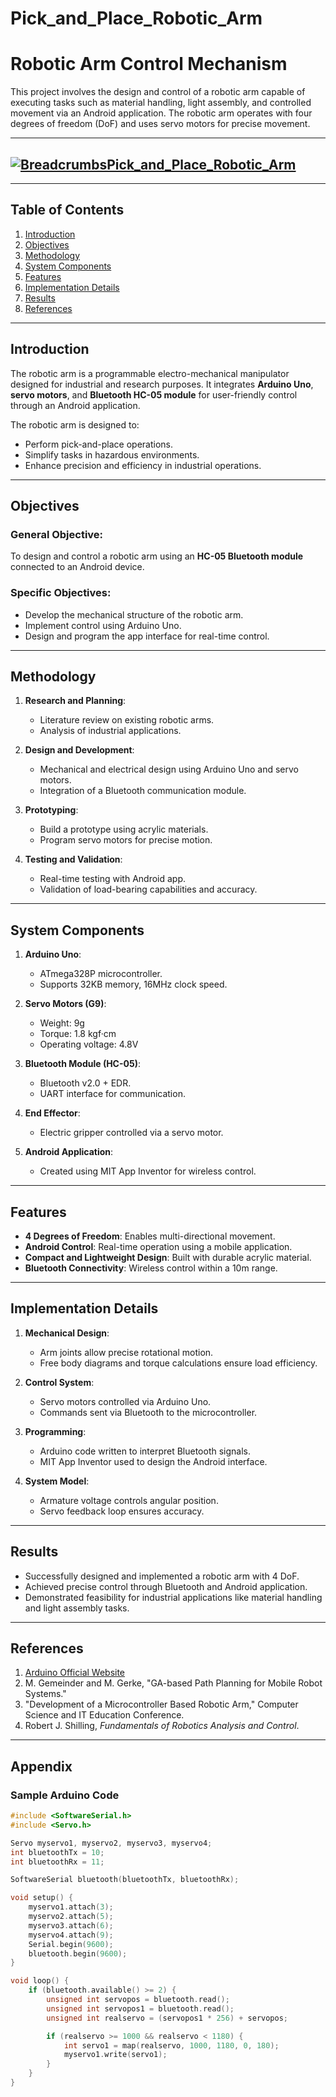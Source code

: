 # Pick_and_Place_Robotic_Arm
# Robotic Arm Control Mechanism

This project involves the design and control of a robotic arm capable of executing tasks such as material handling, light assembly, and controlled movement via an Android application. The robotic arm operates with four degrees of freedom (DoF) and uses servo motors for precise movement.

---
[![BreadcrumbsPick_and_Place_Robotic_Arm
](https://img.youtube.com/vi/HjswL8kaAqY/edit)](https://www.youtube.com/watch?v=HjswL8kaAqY/edit)
---
---

## Table of Contents
1. [Introduction](#introduction)
2. [Objectives](#objectives)
3. [Methodology](#methodology)
4. [System Components](#system-components)
5. [Features](#features)
6. [Implementation Details](#implementation-details)
7. [Results](#results)
8. [References](#references)

---

## Introduction

The robotic arm is a programmable electro-mechanical manipulator designed for industrial and research purposes. It integrates **Arduino Uno**, **servo motors**, and **Bluetooth HC-05 module** for user-friendly control through an Android application.

The robotic arm is designed to:
- Perform pick-and-place operations.
- Simplify tasks in hazardous environments.
- Enhance precision and efficiency in industrial operations.

---

## Objectives

### General Objective:
To design and control a robotic arm using an **HC-05 Bluetooth module** connected to an Android device.

### Specific Objectives:
- Develop the mechanical structure of the robotic arm.
- Implement control using Arduino Uno.
- Design and program the app interface for real-time control.

---

## Methodology

1. **Research and Planning**:
   - Literature review on existing robotic arms.
   - Analysis of industrial applications.

2. **Design and Development**:
   - Mechanical and electrical design using Arduino Uno and servo motors.
   - Integration of a Bluetooth communication module.

3. **Prototyping**:
   - Build a prototype using acrylic materials.
   - Program servo motors for precise motion.

4. **Testing and Validation**:
   - Real-time testing with Android app.
   - Validation of load-bearing capabilities and accuracy.

---

## System Components

1. **Arduino Uno**:
   - ATmega328P microcontroller.
   - Supports 32KB memory, 16MHz clock speed.

2. **Servo Motors (G9)**:
   - Weight: 9g
   - Torque: 1.8 kgf·cm
   - Operating voltage: 4.8V

3. **Bluetooth Module (HC-05)**:
   - Bluetooth v2.0 + EDR.
   - UART interface for communication.

4. **End Effector**:
   - Electric gripper controlled via a servo motor.

5. **Android Application**:
   - Created using MIT App Inventor for wireless control.

---

## Features

- **4 Degrees of Freedom**: Enables multi-directional movement.
- **Android Control**: Real-time operation using a mobile application.
- **Compact and Lightweight Design**: Built with durable acrylic material.
- **Bluetooth Connectivity**: Wireless control within a 10m range.

---

## Implementation Details

1. **Mechanical Design**:
   - Arm joints allow precise rotational motion.
   - Free body diagrams and torque calculations ensure load efficiency.

2. **Control System**:
   - Servo motors controlled via Arduino Uno.
   - Commands sent via Bluetooth to the microcontroller.

3. **Programming**:
   - Arduino code written to interpret Bluetooth signals.
   - MIT App Inventor used to design the Android interface.

4. **System Model**:
   - Armature voltage controls angular position.
   - Servo feedback loop ensures accuracy.

---

## Results

- Successfully designed and implemented a robotic arm with 4 DoF.
- Achieved precise control through Bluetooth and Android application.
- Demonstrated feasibility for industrial applications like material handling and light assembly tasks.

---

## References

1. [Arduino Official Website](https://www.arduino.cc/)
2. M. Gemeinder and M. Gerke, "GA-based Path Planning for Mobile Robot Systems."
3. "Development of a Microcontroller Based Robotic Arm," Computer Science and IT Education Conference.
4. Robert J. Shilling, *Fundamentals of Robotics Analysis and Control*.

---

## Appendix

### Sample Arduino Code
```cpp
#include <SoftwareSerial.h>
#include <Servo.h>

Servo myservo1, myservo2, myservo3, myservo4;
int bluetoothTx = 10;
int bluetoothRx = 11;

SoftwareSerial bluetooth(bluetoothTx, bluetoothRx);

void setup() {
    myservo1.attach(3);
    myservo2.attach(5);
    myservo3.attach(6);
    myservo4.attach(9);
    Serial.begin(9600);
    bluetooth.begin(9600);
}

void loop() {
    if (bluetooth.available() >= 2) {
        unsigned int servopos = bluetooth.read();
        unsigned int servopos1 = bluetooth.read();
        unsigned int realservo = (servopos1 * 256) + servopos;

        if (realservo >= 1000 && realservo < 1180) {
            int servo1 = map(realservo, 1000, 1180, 0, 180);
            myservo1.write(servo1);
        }
    }
}
